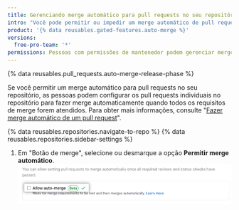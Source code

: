 ```yaml
---
title: Gerenciando merge automático para pull requests no seu repositório
intro: "Você pode permitir ou impedir um merge automático de pull requests em seu repositório."
product: '{% data reusables.gated-features.auto-merge %}'
versions:
  free-pro-team: '*'
permissions: Pessoas com permissões de mantenedor podem gerenciar merge automático para pull requests em um repositório.
---
```


{% data reusables.pull_requests.auto-merge-release-phase %}

Se você permitir um merge automático para pull requests no seu repositório, as pessoas podem configurar os pull requests individuais no repositório para fazer merge automaticamente quando todos os requisitos de merge forem atendidos. Para obter mais informações, consulte "[Fazer merge automático de um pull request](/github/collaborating-with-issues-and-pull-requests/automatically-merging-a-pull-request)".

{% data reusables.repositories.navigate-to-repo %}
{% data reusables.repositories.sidebar-settings %}
1. Em "Botão de merge", selecione ou desmarque a opção **Permitir merge automático**. ![Caixa de seleção para permitir ou impedir merge automático](/assets/images/help/pull_requests/allow-auto-merge-checkbox.png)